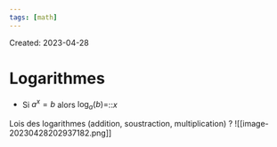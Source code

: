 ```yaml
---
tags: [math] 
---
```

Created: 2023-04-28

# Logarithmes
- Si $a^{x}=b$ alors $\log_{a}(b)=$::$x$
<!--SR:!2023-05-09,8,250-->

Lois des logarithmes (addition, soustraction, multiplication)
?
![[image-20230428202937182.png]]
<!--SR:!2023-05-08,7,250-->

